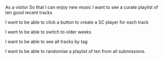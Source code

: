 As a visitor
So that I can enjoy new music
I want to see a curate playlist of ten good recent tracks

I want to be able to click a button to create a SC player for each track

I want to be able to switch to older weeks

I want to be able to see all tracks by tag

I want to be able to randomise a playlist of ten from all submissions.
